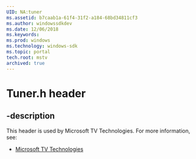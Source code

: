 ```yaml
---
UID: NA:tuner
ms.assetid: b7caab1a-61f4-31f2-a184-68bd34811cf3
ms.author: windowssdkdev
ms.date: 12/06/2018
ms.keywords: 
ms.prod: windows
ms.technology: windows-sdk
ms.topic: portal
tech.root: mstv
archived: true
---
```


# Tuner.h header


## -description


This header is used by Microsoft TV Technologies. For more information, see:

- [Microsoft TV Technologies](../_mstv)

